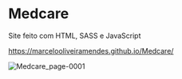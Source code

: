 # Medcare

Site feito com HTML, SASS e JavaScript

https://marcelooliveiramendes.github.io/Medcare/

![Medcare_page-0001](https://user-images.githubusercontent.com/48383295/194091634-288ac878-7447-4fc3-ab08-26596216778b.jpg)

